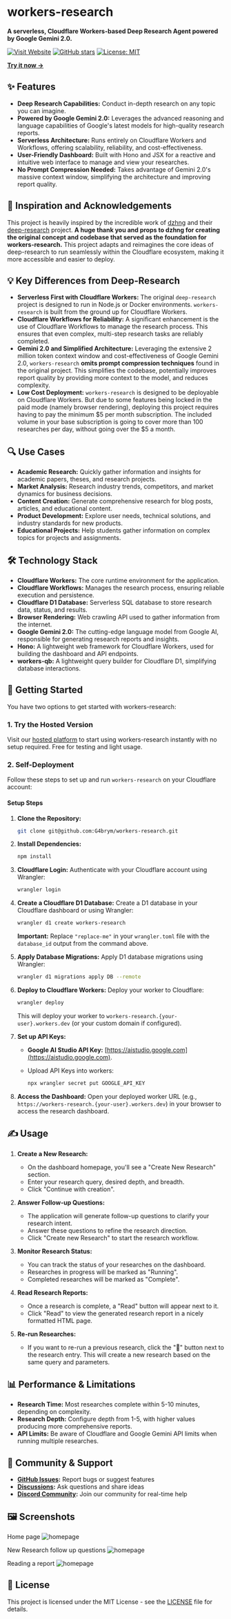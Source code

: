 # workers-research

**A serverless, Cloudflare Workers-based Deep Research Agent powered by Google Gemini 2.0.**

[![Visit Website](https://img.shields.io/badge/website-visit-blue)](https://rosai.dev)
[![GitHub stars](https://img.shields.io/github/stars/G4brym/workers-research?style=social)](https://github.com/G4brym/workers-research/stargazers)
[![License: MIT](https://img.shields.io/badge/License-MIT-yellow.svg)](https://github.com/G4brym/workers-research/blob/main/LICENSE)

[**Try it now →**](https://rosai.dev)

## ✨ Features

- **Deep Research Capabilities:** Conduct in-depth research on any topic you can imagine.
- **Powered by Google Gemini 2.0:** Leverages the advanced reasoning and language capabilities of Google's latest models
  for high-quality research reports.
- **Serverless Architecture:** Runs entirely on Cloudflare Workers and Workflows, offering scalability, reliability, and
  cost-effectiveness.
- **User-Friendly Dashboard:**  Built with Hono and JSX for a reactive and intuitive web interface to manage and view
  your researches.
- **No Prompt Compression Needed:** Takes advantage of Gemini 2.0's massive context window, simplifying the architecture
  and improving report quality.

## 🚀 Inspiration and Acknowledgements

This project is heavily inspired by the incredible work of [dzhng](https://github.com/dzhng) and
their [deep-research](https://github.com/dzhng/deep-research) project.  **A huge thank you and props to dzhng for
creating the original concept and codebase that served as the foundation for workers-research.**  This project adapts
and reimagines the core ideas of deep-research to run seamlessly within the Cloudflare ecosystem, making it more
accessible and easier to deploy.

## 💡 Key Differences from Deep-Research

- **Serverless First with Cloudflare Workers:**  The original `deep-research` project is designed to run in Node.js or
  Docker environments. `workers-research` is built from the ground up for Cloudflare Workers.
- **Cloudflare Workflows for Reliability:**  A significant enhancement is the use of Cloudflare Workflows to manage the
  research process. This ensures that even complex, multi-step research tasks are reliably completed.
- **Gemini 2.0 and Simplified Architecture:**  Leveraging the extensive 2 million token context window and
  cost-effectiveness of Google Gemini 2.0, `workers-research` **omits prompt compression techniques** found in the
  original project. This simplifies the codebase, potentially improves report quality by providing more context to the
  model, and reduces complexity.
- **Low Cost Deployment:** `workers-research` is designed to be deployable on Cloudflare Workers. But due to some
  features being locked in the
  paid mode (namely browser rendering), deploying this project requires having to pay the minimum $5
  per month subscription. The included volume in your base subscription is going to cover more than 100 researches per day, without going over the $5
  a month.

## 🔍 Use Cases

- **Academic Research:** Quickly gather information and insights for academic papers, theses, and research projects.
- **Market Analysis:** Research industry trends, competitors, and market dynamics for business decisions.
- **Content Creation:** Generate comprehensive research for blog posts, articles, and educational content.
- **Product Development:** Explore user needs, technical solutions, and industry standards for new products.
- **Educational Projects:** Help students gather information on complex topics for projects and assignments.

## 🛠️ Technology Stack

- **Cloudflare Workers:**  The core runtime environment for the application.
- **Cloudflare Workflows:**  Manages the research process, ensuring reliable execution and persistence.
- **Cloudflare D1 Database:**  Serverless SQL database to store research data, status, and results.
- **Browser Rendering:**  Web crawling API used to gather information from the internet.
- **Google Gemini 2.0:**  The cutting-edge language model from Google AI, responsible for generating research reports
  and insights.
- **Hono:**  A lightweight web framework for Cloudflare Workers, used for building the dashboard and API endpoints.
- **workers-qb:**  A lightweight query builder for Cloudflare D1, simplifying database interactions.

## 🚦 Getting Started

You have two options to get started with workers-research:

### 1. Try the Hosted Version

Visit our [hosted platform](https://rosai.dev) to start using workers-research instantly with no setup required. Free for testing and light usage.

### 2. Self-Deployment

Follow these steps to set up and run `workers-research` on your Cloudflare account:

#### Setup Steps

1. **Clone the Repository:**
   ```bash
   git clone git@github.com:G4brym/workers-research.git
   ```

2. **Install Dependencies:**
   ```bash
   npm install
   ```

3. **Cloudflare Login:**
   Authenticate with your Cloudflare account using Wrangler:
   ```bash
   wrangler login
   ```

4. **Create a Cloudflare D1 Database:**
   Create a D1 database in your Cloudflare dashboard or using Wrangler:
   ```bash
   wrangler d1 create workers-research
   ```
   **Important:**  Replace `"replace-me"` in your `wrangler.toml` file with the `database_id` output from the command
   above.

5. **Apply Database Migrations:**
   Apply D1 database migrations using Wrangler:
   ```bash
   wrangler d1 migrations apply DB --remote
   ```

6. **Deploy to Cloudflare Workers:**
   Deploy your worker to Cloudflare:
   ```bash
   wrangler deploy
   ```
   This will deploy your worker to `workers-research.{your-user}.workers.dev` (or your custom domain if configured).

7. **Set up API Keys:**
   - **Google AI Studio API Key:** [https://aistudio.google.com](https://aistudio.google.com).

   - Upload API Keys into workers:

     ```bash
     npx wrangler secret put GOOGLE_API_KEY
     ```

8. **Access the Dashboard:**
   Open your deployed worker URL (e.g., `https://workers-research.{your-user}.workers.dev`) in your browser to access
   the research dashboard.

## ✍️ Usage

1. **Create a New Research:**
   - On the dashboard homepage, you'll see a "Create New Research" section.
   - Enter your research query, desired depth, and breadth.
   - Click "Continue with creation".

2. **Answer Follow-up Questions:**
   - The application will generate follow-up questions to clarify your research intent.
   - Answer these questions to refine the research direction.
   - Click "Create new Research" to start the research workflow.

3. **Monitor Research Status:**
   - You can track the status of your researches on the dashboard.
   - Researches in progress will be marked as "Running".
   - Completed researches will be marked as "Complete".

4. **Read Research Reports:**
   - Once a research is complete, a "Read" button will appear next to it.
   - Click "Read" to view the generated research report in a nicely formatted HTML page.

5. **Re-run Researches:**
   - If you want to re-run a previous research, click the "🔄" button next to the research entry. This will create a new
     research based on the same query and parameters.

## 📊 Performance & Limitations

- **Research Time:** Most researches complete within 5-10 minutes, depending on complexity.
- **Research Depth:** Configure depth from 1-5, with higher values producing more comprehensive reports.
- **API Limits:** Be aware of Cloudflare and Google Gemini API limits when running multiple researches.

## 💬 Community & Support

- **[GitHub Issues](https://github.com/G4brym/workers-research/issues):** Report bugs or suggest features
- **[Discussions](https://github.com/G4brym/workers-research/discussions):** Ask questions and share ideas
- **[Discord Community](https://discord.gg/example):** Join our community for real-time help

## 🖼️ Screenshots

Home page
![homepage](https://github.com/G4brym/workers-research/raw/main/assets/images/home.png)

New Research follow up questions
![homepage](https://github.com/G4brym/workers-research/raw/main/assets/images/new-research.png)

Reading a report
![homepage](https://github.com/G4brym/workers-research/raw/main/assets/images/report.png)

## 📜 License

This project is licensed under the MIT License - see the [LICENSE](LICENSE) file for details.
